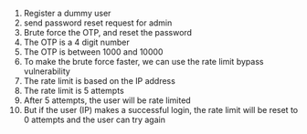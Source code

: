 1. Register a dummy user
2. send password reset request for admin
3. Brute force the OTP, and reset the password
4. The OTP is a 4 digit number
5. The OTP is between 1000 and 10000
6. To make the brute force faster, we can use the rate limit bypass vulnerability
7. The rate limit is based on the IP address
9. The rate limit is 5 attempts
10. After 5 attempts, the user will be rate limited
11. But if the user (IP) makes a successful login, the rate limit will be reset to 0 attempts and the user can try again
